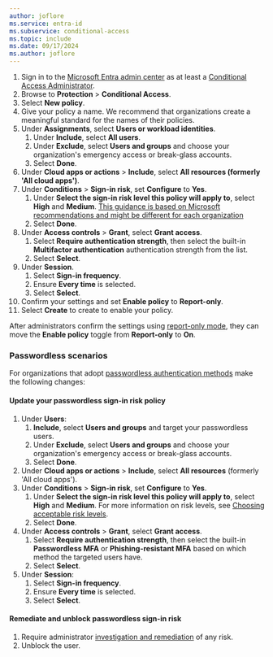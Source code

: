 ```yaml
---
author: joflore
ms.service: entra-id
ms.subservice: conditional-access
ms.topic: include
ms.date: 09/17/2024
ms.author: joflore
---
```


1. Sign in to the [Microsoft Entra admin center](https://entra.microsoft.com) as at least a [Conditional Access Administrator](~/identity/role-based-access-control/permissions-reference.md#conditional-access-administrator).
1. Browse to **Protection** > **Conditional Access**.
1. Select **New policy**.
1. Give your policy a name. We recommend that organizations create a meaningful standard for the names of their policies.
1. Under **Assignments**, select **Users or workload identities**.
   1. Under **Include**, select **All users**.
   1. Under **Exclude**, select **Users and groups** and choose your organization's emergency access or break-glass accounts. 
   1. Select **Done**.
1. Under **Cloud apps or actions** > **Include**, select **All resources (formerly 'All cloud apps')**.
1. Under **Conditions** > **Sign-in risk**, set **Configure** to **Yes**. 
   1. Under **Select the sign-in risk level this policy will apply to**, select **High** and **Medium**. [This guidance is based on Microsoft recommendations and might be different for each organization](../id-protection/howto-identity-protection-configure-risk-policies.md#choosing-acceptable-risk-levels)
   1. Select **Done**.
1. Under **Access controls** > **Grant**, select **Grant access**.
   1. Select **Require authentication strength**, then select the built-in **Multifactor authentication** authentication strength from the list.
   1. Select **Select**.
1. Under **Session**.
   1. Select **Sign-in frequency**.
   1. Ensure **Every time** is selected.
   1. Select **Select**.
1. Confirm your settings and set **Enable policy** to **Report-only**.
1. Select **Create** to create to enable your policy.

After administrators confirm the settings using [report-only mode](../identity/conditional-access/howto-conditional-access-insights-reporting.md), they can move the **Enable policy** toggle from **Report-only** to **On**.

### Passwordless scenarios

For organizations that adopt [passwordless authentication methods](/entra/identity/authentication/howto-authentication-passwordless-deployment) make the following changes: 

#### Update your passwordless sign-in risk policy

1. Under **Users**:
   1. **Include**, select **Users and groups** and target your passwordless users.
   1. Under **Exclude**, select **Users and groups** and choose your organization's emergency access or break-glass accounts.
   1. Select **Done**.
1. Under **Cloud apps or actions** > **Include**, select **All resources** (formerly 'All cloud apps').
1. Under **Conditions** > **Sign-in risk**, set **Configure** to **Yes**.
    1. Under **Select the sign-in risk level this policy will apply to**, select **High** and **Medium**. For more information on risk levels, see [Choosing acceptable risk levels](../id-protection/howto-identity-protection-configure-risk-policies.md#choosing-acceptable-risk-levels).
    1. Select **Done**.
1. Under **Access controls** > **Grant**, select **Grant access**.
    1. Select **Require authentication strength**, then select the built-in **Passwordless MFA** or **Phishing-resistant MFA** based on which method the targeted users have.
    1. Select **Select**.
1. Under **Session**:
    1. Select **Sign-in frequency**.
    1. Ensure **Every time** is selected.
    1. Select **Select**.

#### Remediate and unblock passwordless sign-in risk

1. Require administrator [investigation and remediation](/entra/id-protection/howto-identity-protection-investigate-risk) of any risk.
1. Unblock the user.
